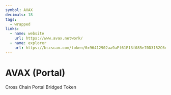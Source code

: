 ```yaml
---
symbol: AVAX
decimals: 18
tags:
  - wrapped
links:
  - name: website
    url: https://www.avax.network/
  - name: explorer
    url: https://bscscan.com/token/0x96412902aa9aFf61E13f085e70D3152C6ef2a817
---
```


# AVAX (Portal)

Cross Chain Portal Bridged Token
